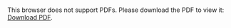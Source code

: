 <object data="https://github.com/michaelmenaker/IK_NN/blob/main/IK_Report.pdf" type="application/pdf" width="700px" height="700px">
    <embed src="https://github.com/michaelmenaker/IK_NN/blob/main/IK_Report.pdf">
        <p>This browser does not support PDFs. Please download the PDF to view it: <a href="https://github.com/michaelmenaker/IK_NN/blob/main/IK_Report.pdf">Download PDF</a>.</p>
    </embed>
</object>
